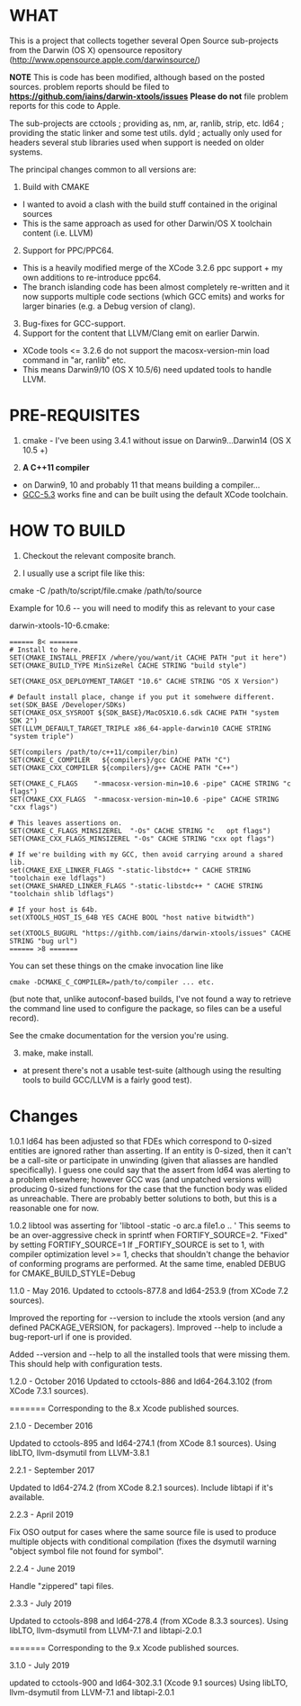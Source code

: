 WHAT
====

This is a project that collects together several Open Source sub-projects from the Darwin (OS X) opensource repository (http://www.opensource.apple.com/darwinsource/)

**NOTE**
  This is code has been modified, although based on the posted sources.
  problem reports should be filed to **https://github.com/iains/darwin-xtools/issues**
  **Please do not** file problem reports for this code to Apple.

The sub-projects are
 cctools ; providing as, nm, ar, ranlib, strip, etc.
 ld64 ; providing the static linker and some test utils.
 dyld ; actually only used for headers
 several stub libraries used when support is needed on older systems.

The principal changes common to all versions are:

1. Build with CMAKE
  - I wanted to avoid a clash with the build stuff contained in the original sources
  - This is the same approach as used for other Darwin/OS X toolchain content (i.e. LLVM)
2. Support for PPC/PPC64.
  - This is a heavily modified merge of the XCode 3.2.6 ppc support + my own additions to re-introduce ppc64.
  - The branch islanding code has been almost completely re-written and it now supports multiple code sections (which GCC emits) and works for larger binaries (e.g. a Debug version of clang).
3. Bug-fixes for GCC-support.
4. Support for the content that LLVM/Clang emit on earlier Darwin.
  - XCode tools <= 3.2.6 do not support the macosx-version-min load command in "ar, ranlib" etc.
  - This means Darwin9/10 (OS X 10.5/6) need updated tools to handle LLVM.

PRE-REQUISITES
==============

1. cmake - I've been using 3.4.1 without issue on Darwin9...Darwin14 (OS X 10.5 +)

2. **A C++11 compiler**
  - on Darwin9, 10 and probably 11 that means building a compiler...
  - [GCC-5.3](https://github.com/iains/darwin-gcc-5) works fine and can be built using the default XCode toolchain.

HOW TO BUILD
============

1. Checkout the relevant composite branch.

2. I usually use a script file like this:

cmake -C /path/to/script/file.cmake /path/to/source

Example for 10.6 -- you will need to modify this as relevant to your case

darwin-xtools-10-6.cmake:

```
====== 8< =======
# Install to here.
SET(CMAKE_INSTALL_PREFIX /where/you/want/it CACHE PATH "put it here")
SET(CMAKE_BUILD_TYPE MinSizeRel CACHE STRING "build style")

SET(CMAKE_OSX_DEPLOYMENT_TARGET "10.6" CACHE STRING "OS X Version")

# Default install place, change if you put it somehwere different.
set(SDK_BASE /Developer/SDKs)
SET(CMAKE_OSX_SYSROOT ${SDK_BASE}/MacOSX10.6.sdk CACHE PATH "system SDK 2")
SET(LLVM_DEFAULT_TARGET_TRIPLE x86_64-apple-darwin10 CACHE STRING "system triple")

SET(compilers /path/to/c++11/compiler/bin)
SET(CMAKE_C_COMPILER   ${compilers}/gcc CACHE PATH "C")
SET(CMAKE_CXX_COMPILER ${compilers}/g++ CACHE PATH "C++")

SET(CMAKE_C_FLAGS    "-mmacosx-version-min=10.6 -pipe" CACHE STRING "c flags")
SET(CMAKE_CXX_FLAGS  "-mmacosx-version-min=10.6 -pipe" CACHE STRING "cxx flags")

# This leaves assertions on.
SET(CMAKE_C_FLAGS_MINSIZEREL  "-Os" CACHE STRING "c   opt flags")
SET(CMAKE_CXX_FLAGS_MINSIZEREL "-Os" CACHE STRING "cxx opt flags")

# If we're building with my GCC, then avoid carrying around a shared lib.
set(CMAKE_EXE_LINKER_FLAGS "-static-libstdc++ " CACHE STRING "toolchain exe ldflags")
set(CMAKE_SHARED_LINKER_FLAGS "-static-libstdc++ " CACHE STRING "toolchain shlib ldflags")

# If your host is 64b.
set(XTOOLS_HOST_IS_64B YES CACHE BOOL "host native bitwidth")

set(XTOOLS_BUGURL "https://githb.com/iains/darwin-xtools/issues" CACHE STRING "bug url")
====== >8 =======
```

You can set these things on the cmake invocation line like
```
cmake -DCMAKE_C_COMPILER=/path/to/compiler ... etc.
```

(but note that, unlike autoconf-based builds, I've not found a way to retrieve the command line used to configure the package, so files can be a useful record).

See the cmake documentation for the version you're using.

3. make, make install.
 - at present there's not a usable test-suite (although using the resulting tools to build GCC/LLVM is a fairly good test).

Changes
=======

1.0.1
ld64 has been adjusted so that FDEs which correspond to 0-sized entities are ignored rather than asserting.  If an entity is 0-sized, then it can't be a call-site or participate in unwinding (given that aliasses are handled specifically).  I guess one could say that the assert from ld64 was alerting to a problem elsewhere; however GCC was (and unpatched versions will) producing 0-sized functions for the case that the function body was elided as unreachable.  There are probably better solutions to both, but this is a reasonable one for now.

1.0.2
libtool was asserting for 'libtool -static -o arc.a file1.o .. '
This seems to be an over-aggressive check in sprintf when FORTIFY\_SOURCE=2.
"Fixed" by setting FORTIFY\_SOURCE=1
If \_FORTIFY\_SOURCE is set to 1, with compiler optimization level >= 1, checks that shouldn't change the behavior of conforming programs are performed.
At the same time, enabled DEBUG for CMAKE\_BUILD\_STYLE=Debug

1.1.0 - May 2016.
Updated to cctools-877.8 and ld64-253.9 (from XCode 7.2 sources).

Improved the reporting for --version to include the xtools version (and any defined
PACKAGE_VERSION, for packagers).  Improved --help to include a bug-report-url if
one is provided.

Added --version and --help to all the installed tools that were missing them.  This
should help with configuration tests.

1.2.0 - October 2016
Updated to cctools-886 and ld64-264.3.102 (from XCode 7.3.1 sources).

======= Corresponding to the 8.x Xcode published sources.

2.1.0 - December 2016

Updated to cctools-895 and ld64-274.1 (from XCode 8.1 sources).
Using libLTO, llvm-dsymutil from LLVM-3.8.1

2.2.1 - September 2017

Updated to ld64-274.2 (from XCode 8.2.1 sources).
Include libtapi if it's available.

2.2.3 - April 2019

Fix OSO output for cases where the same source file is used to produce
multiple objects with conditional compilation (fixes the dsymutil warning
"object symbol file not found for symbol".

2.2.4 - June 2019

Handle "zippered" tapi files.

2.3.3 - July 2019

Updated to cctools-898 and ld64-278.4 (from XCode 8.3.3 sources).
Using libLTO, llvm-dsymutil from LLVM-7.1 and libtapi-2.0.1

======= Corresponding to the 9.x Xcode published sources.

3.1.0 - July 2019

updated to cctools-900 and ld64-302.3.1 (Xcode 9.1 sources)
Using libLTO, llvm-dsymutil from LLVM-7.1 and libtapi-2.0.1




